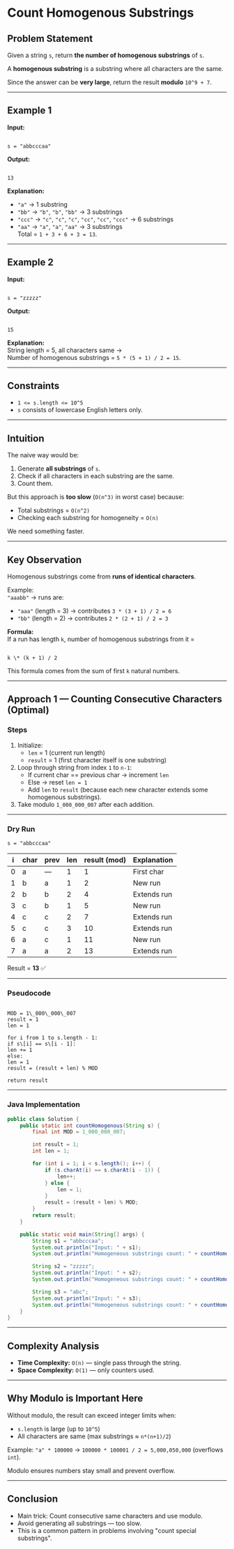 
# Count Homogenous Substrings

## Problem Statement

Given a string `s`, return **the number of homogenous substrings** of `s`.

A **homogenous substring** is a substring where all characters are the same.

Since the answer can be **very large**, return the result **modulo** `10^9 + 7`.

---

## Example 1
**Input:**
```

s = "abbcccaa"

```
**Output:**
```

13

```
**Explanation:**
- `"a"` → 1 substring  
- `"bb"` → `"b"`, `"b"`, `"bb"` → 3 substrings  
- `"ccc"` → `"c"`, `"c"`, `"c"`, `"cc"`, `"cc"`, `"ccc"` → 6 substrings  
- `"aa"` → `"a"`, `"a"`, `"aa"` → 3 substrings  
Total = `1 + 3 + 6 + 3 = 13`.

---

## Example 2
**Input:**
```

s = "zzzzz"

```
**Output:**
```

15

```
**Explanation:**  
String length = 5, all characters same →  
Number of homogenous substrings = `5 * (5 + 1) / 2 = 15`.

---

## Constraints
- `1 <= s.length <= 10^5`
- `s` consists of lowercase English letters only.

---

## Intuition

The naive way would be:
1. Generate **all substrings** of `s`.
2. Check if all characters in each substring are the same.
3. Count them.

But this approach is **too slow** (`O(n^3)` in worst case) because:
- Total substrings = `O(n^2)`
- Checking each substring for homogeneity = `O(n)`

We need something faster.

---

## Key Observation
Homogenous substrings come from **runs of identical characters**.

Example:  
`"aaabb"` → runs are:
- `"aaa"` (length = 3) → contributes `3 * (3 + 1) / 2 = 6`
- `"bb"` (length = 2) → contributes `2 * (2 + 1) / 2 = 3`

**Formula:**  
If a run has length `k`, number of homogenous substrings from it =  
```

k \* (k + 1) / 2

```
This formula comes from the sum of first `k` natural numbers.

---

## Approach 1 — Counting Consecutive Characters (Optimal)

### Steps
1. Initialize:
   - `len` = 1 (current run length)
   - `result` = 1 (first character itself is one substring)
2. Loop through string from index `1` to `n-1`:
   - If current char == previous char → increment `len`
   - Else → reset `len = 1`
   - Add `len` to `result` (because each new character extends some homogenous substrings).
3. Take modulo `1_000_000_007` after each addition.

---

### Dry Run
`s = "abbcccaa"`

| i  | char | prev | len | result (mod) | Explanation                              |
|----|------|------|-----|--------------|------------------------------------------|
| 0  | a    | —    | 1   | 1            | First char                               |
| 1  | b    | a    | 1   | 2            | New run                                  |
| 2  | b    | b    | 2   | 4            | Extends run                              |
| 3  | c    | b    | 1   | 5            | New run                                  |
| 4  | c    | c    | 2   | 7            | Extends run                              |
| 5  | c    | c    | 3   | 10           | Extends run                              |
| 6  | a    | c    | 1   | 11           | New run                                  |
| 7  | a    | a    | 2   | 13           | Extends run                              |

Result = **13** ✅

---

### Pseudocode
```

MOD = 1\_000\_000\_007
result = 1
len = 1

for i from 1 to s.length - 1:
if s\[i] == s\[i - 1]:
len += 1
else:
len = 1
result = (result + len) % MOD

return result

````

---

### Java Implementation
```java
public class Solution {
    public static int countHomogenous(String s) {
        final int MOD = 1_000_000_007;

        int result = 1;
        int len = 1;

        for (int i = 1; i < s.length(); i++) {
            if (s.charAt(i) == s.charAt(i - 1)) {
                len++;
            } else {
                len = 1;
            }
            result = (result + len) % MOD;
        }
        return result;
    }

    public static void main(String[] args) {
        String s1 = "abbcccaa";
        System.out.println("Input: " + s1);
        System.out.println("Homogeneous substrings count: " + countHomogenous(s1));

        String s2 = "zzzzz";
        System.out.println("Input: " + s2);
        System.out.println("Homogeneous substrings count: " + countHomogenous(s2));

        String s3 = "abc";
        System.out.println("Input: " + s3);
        System.out.println("Homogeneous substrings count: " + countHomogenous(s3));
    }
}
````

---

## Complexity Analysis

* **Time Complexity:** `O(n)` — single pass through the string.
* **Space Complexity:** `O(1)` — only counters used.

---

## Why Modulo is Important Here

Without modulo, the result can exceed integer limits when:

* `s.length` is large (up to `10^5`)
* All characters are same (max substrings ≈ `n*(n+1)/2`)

Example: `"a" * 100000` → `100000 * 100001 / 2 = 5,000,050,000` (overflows `int`).

Modulo ensures numbers stay small and prevent overflow.

---


## Conclusion

* Main trick: Count consecutive same characters and use modulo.
* Avoid generating all substrings — too slow.
* This is a common pattern in problems involving "count special substrings".


